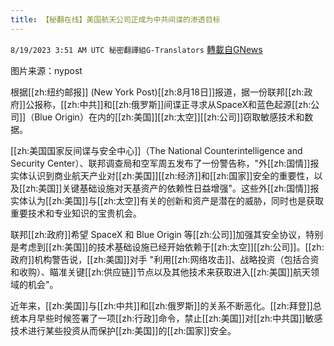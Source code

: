 ```yaml
---
title: 【秘翻在线】美国航天公司正成为中共间谍的渗透目标
---
```

`8/19/2023 3:51 AM UTC 秘密翻譯組G-Translators` [轉載自GNews](https://gnews.org/articles/1569805)

图片来源：nypost

根据[[zh:纽约邮报]] (New York Post)[[zh:8月18日]]报道，据一份联邦[[zh:政府]]公报称，[[zh:中共]]和[[zh:俄罗斯]]间谍正寻求从SpaceX和蓝色起源[[zh:公司]]（Blue Origin）在内的[[zh:美国]][[zh:太空]][[zh:公司]]窃取敏感技术和数据。

[[zh:美国国家反间谍与安全中心]]（The National Counterintelligence and Security Center）、联邦调查局和空军周五发布了一份警告称，"外[[zh:国情]]报实体认识到商业航天产业对[[zh:美国]][[zh:经济]]和[[zh:国家]]安全的重要性，以及[[zh:美国]]关键基础设施对天基资产的依赖性日益增强"。这些外[[zh:国情]]报实体认为[[zh:美国]]与[[zh:太空]]有关的创新和资产是潜在的威胁，同时也是获取重要技术和专业知识的宝贵机会。

联邦[[zh:政府]]希望 SpaceX 和 Blue Origin 等[[zh:公司]]加强其安全协议，特别是考虑到[[zh:美国]]的技术基础设施已经开始依赖于[[zh:太空]][[zh:公司]]。[[zh:政府]]机构警告说，[[zh:美国]]对手 "利用[[zh:网络攻击]]、战略投资（包括合资和收购）、瞄准关键[[zh:供应链]]节点以及其他技术来获取进入[[zh:美国]]航天领域的机会"。

近年来，[[zh:美国]]与[[zh:中共]]和[[zh:俄罗斯]]的关系不断恶化。[[zh:拜登]]总统本月早些时候签署了一项[[zh:行政]]命令，禁止[[zh:美国]]对[[zh:中共国]]敏感技术进行某些投资从而保护[[zh:美国]]的[[zh:国家]]安全。
